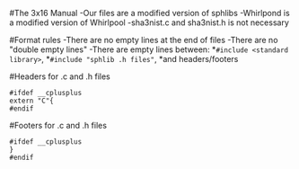 #The 3x16 Manual
-Our files are a modified version of sphlibs
-Whirlpond is a modified version of Whirlpool
-sha3nist.c and sha3nist.h is not necessary

#Format rules
-There are no empty lines at the end of files
-There are no "double empty lines"
-There are empty lines between:
    *`#include <standard library>`,
    *`#include "sphlib .h files"`,
    *and headers/footers

#Headers for .c and .h files
```
#ifdef __cplusplus
extern "C"{
#endif
```

#Footers for .c and .h files
```
#ifdef __cplusplus
}
#endif
```